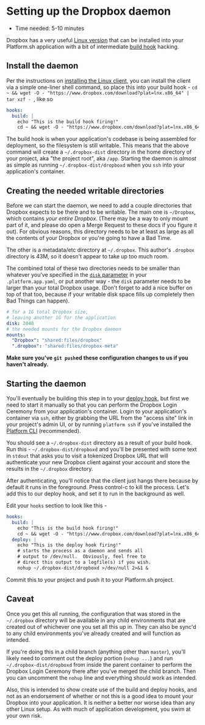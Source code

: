 # Setting up the Dropbox daemon

- Time needed: 5-10 minutes

Dropbox has a very useful [Linux version](https://www.dropbox.com/install-linux) that can be installed into your Platform.sh application with a bit of intermediate [build hook](/configuration/app-containers.html#hooks) hacking.

## Install the daemon

Per the instructions on [installing the Linux client](https://www.dropbox.com/install-linux), you can install the client via a simple one-liner shell command, so place this into your build hook - `cd ~ && wget -O - "https://www.dropbox.com/download?plat=lnx.x86_64" | tar xzf -
`, like so

```yaml
hooks:
  build: |
    echo "This is the build hook firing!"
    cd ~ && wget -O - "https://www.dropbox.com/download?plat=lnx.x86_64" | tar
```

The build hook is when your application's codebase is being assembled for deployment, so the filesystem is still writable.  This means that the above command will create a `~/.dropbox-dist` directory in the home directory of your project, aka "the project root", aka `/app`.  Starting the daemon is _almost_ as simple as running `~/.dropbox-dist/dropboxd` when you `ssh` into your application's container.

## Creating the needed writable directories

Before we can start the daemon, we need to add a couple directories that Dropbox expects to be there and to be writable.  The main one is `~/Dropbox`, which contains _your entire Dropbox_.  (There may be a way to only mount part of it, and please do open a Merge Request to these docs if you figure it out).  For obvious reasons, this directory needs to be at least as large as all the contents of your Dropbox or you're going to have a Bad Time.

The other is a metadata/etc directory at `~/.dropbox`.  This author's `.dropbox` directory is 43M, so it doesn't appear to take up too much room.  

The combined total of these two directories needs to be smaller than whatever you've specified in the [`disk` parameter](/configuration/app-containers.html#disk) in your `.platform.app.yaml`, or put another way - the `disk` parameter needs to be larger than your total Dropbox usage.  (Don't forget to add a nice buffer on top of that too, because if your writable disk space fills up completely then Bad Things can happen).

```yaml
# for a 1G total Dropbox size, 
# leaving another 1G for the application
disk: 2048
# the needed mounts for the Dropbox daemon
mounts:
  "Dropbox": "shared:files/dropbox"
  ".dropbox": "shared:files/dropbox-meta"
```

**Make sure you've `git push`ed these configuration changes to us if you haven't already.**

## Starting the daemon

You'll eventually be building this step in to your [deploy hook](/configuration/app-containers.html#hooks), but first we need to start it manually so that you can perform the Dropbox Login Ceremony from your application's container.  Login to your application's container via `ssh`, either by grabbing the URL from the "access site" link in your project's admin UI, or by running `platform ssh` if you've installed the [Platform CLI](https://docs.platform.sh/overview/cli.html) (recommended).

You should see a `~/.dropbox-dist` directory as a result of your build hook.  Run this - `~/.dropbox-dist/dropboxd` and you'll be presented with some text in `stdout` that asks you to visit a tokenized Dropbox URL that will authenticate your new Dropbox client against your account and store the results in the `~/.dropbox` directory.

After authenticating, you'll notice that the client just hangs there because by default it runs in the foreground.  Press control-c to kill the process.  Let's add this to our deploy hook, and set it to run in the background as well.

Edit your `hooks` section to look like this -

```yaml
hooks:
  build: |
    echo "This is the build hook firing!"
    cd ~ && wget -O - "https://www.dropbox.com/download?plat=lnx.x86_64" | tar xzf -
  deploy: |
    echo "This is the deploy hook firing!"
    # starts the process as a daemon and sends all
    # output to /dev/null.  Obviously, feel free to
    # direct this output to a logfile(s) if you wish.
    nohup ~/.dropbox-dist/dropboxd >/dev/null 2>&1 &
```

Commit this to your project and push it to your Platform.sh project.

## Caveat

Once you get this all running, the configuration that was stored in the `~/.dropbox` directory will be available in any child environments that are created out of whichever one you set all this up in.  They can also be sync'd to any child environments you've already created and will function as intended.

If you're doing this in a child branch (anything other than `master`), you'll likely need to comment out the deploy portion (`nohup ...`) and run `~/.dropbox-dist/dropboxd` from inside the parent container to perform the Dropbox Login Ceremony there after you've merged the child branch.  Then you can uncomment the `nohup` line and everything should work as intended.

Also, this is intended to show create use of the build and deploy hooks, and not as an endorsement of whether or not this is a good idea to mount your Dropbox into your application.  It is neither a better nor worse idea than any other Linux setup.  As with much of application development, you swim at your own risk.
